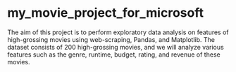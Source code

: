 # my_movie_project_for_microsoft
The aim of this project is to perform exploratory data analysis on features of high-grossing movies using web-scraping, Pandas, and Matplotlib. The dataset consists of 200 high-grossing movies, and we will analyze various features such as the genre, runtime, budget, rating, and revenue of these movies.
